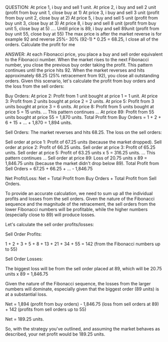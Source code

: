 QUESTION:
At price 1, i buy and sell 1 unit.
At price 2, i buy and sell 2 unit  (profit from buy unit 1, close buy at 1)
At price 3, i buy and sell 3 unit  (profit from buy unit 2, close buy at 2)
At price 5,  i buy and sell 5 unit  (profit from buy unit 3, close buy at 3)
At price 8, i buy and sell 8 unit  (profit from buy unit 5, close buy at 5)
....
Untill price is 89,  i buy and sell 89unit  (profit from buy unit 55, close buy at 55)
The max price is after the market reverse is for example 92 and reverse 25%- 30% (92-1) * 0.25 = 68.25, I close all of the orders. Calculate the profit for me 


ANSWER:
At each Fibonacci price, you place a buy and sell order equivalent to the Fibonacci number.
When the market rises to the next Fibonacci number, you close the previous buy order taking the profit.
This pattern continues until the price hits 92.
When the market reverses and hits approximately 68.25 (25% retracement from 92), you close all outstanding orders.
Given this scenario, let's calculate the profit from buy orders and the loss from the sell orders:

Buy Orders:
At price 2: Profit from 1 unit bought at price 1 = 1 unit.
At price 3: Profit from 2 units bought at price 2 = 2 units.
At price 5: Profit from 3 units bought at price 3 = 6 units.
At price 8: Profit from 5 units bought at price 5 = 15 units.
... This pattern continues ...
At price 89: Profit from 55 units bought at price 55 = 1,870 units.
Total Profit from Buy Orders = 1 + 2 + 6 + 15 + ... + 1,870 = 1,894 units.

Sell Orders:
The market reverses and hits 68.25. The loss on the sell orders:

Sell order at price 1: Profit of 67.25 units (because the market dropped).
Sell order at price 2: Profit of 66.25 units.
Sell order at price 3: Profit of 65.25 units.
Sell order at price 5: Profit of 63.25 units x 5 = 316.25 units.
... This pattern continues ...
Sell order at price 89: Loss of 20.75 units x 89 = 1,846.75 units (because the market didn't drop below 89).
Total Profit from Sell Orders = 67.25 + 66.25 + ... - 1,846.75

Net Profit/Loss:
Net = Total Profit from Buy Orders + Total Profit from Sell Orders.

To provide an accurate calculation, we need to sum up all the individual profits and losses from the sell orders. Given the nature of the Fibonacci sequence and the magnitude of the retracement, the sell orders from the lower Fibonacci numbers will be profitable, while the higher numbers (especially close to 89) will produce losses.

Let's calculate the sell order profits/losses:

Sell Order Profits:

1 + 2 + 3 + 5 + 8 + 13 + 21 + 34 + 55 = 142 (from the Fibonacci numbers up to 55)

Sell Order Losses:

The biggest loss will be from the sell order placed at 89, which will be 20.75 units x 89 = 1,846.75

Given the nature of the Fibonacci sequence, the losses from the larger numbers will dominate, especially given that the biggest order (89 units) is at a substantial loss.

Net = 1,894 (profit from buy orders) - 1,846.75 (loss from sell orders at 89) + 142 (profits from sell orders up to 55)

Net = 189.25 units.

So, with the strategy you've outlined, and assuming the market behaves as described, your net profit would be 189.25 units.